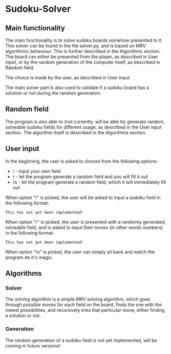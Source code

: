 # Sudoku-Solver

## Main functionality
The main functionality is to solve sudoku boards somehow presented to it. This solver can be found in the file solver.py, and is based on MRV algorithmic behaviour. This is further described in the Algorithms section. The board can either be presented from the player, as described in User input, or by the random generation of the computer itself, as described in Random field. 

The choice is made by the user, as described in User input.

The main solver part is also used to validate if a sudoku board has a solution or not during the random generation.

## Random field
The program is also able to (not currently, will be able to) generate random, solveable sudoku fields for different usage, as described in the User input section. The algorithm itself is described in the Algorithms section.

## User input
In the beginning, the user is asked to choose from the following options:
* i - input your own field
* r - let the program generate a random field and you will fill it out
* rs - let the program generate a random field, which it will immediately fill out

When option "i" is picked, the user will be asked to input a sudoku field in the following format:

```
This has not yet been implemented!
```

When option "r" is picked, the user is presented with a randomly generated, solveable field, and is asked to input their moves (in other words numbers) in the following format:

```
This has not yet been implemented!
```

When option "rs" is picked, the user can simply sit back and watch the program do it's magic.

## Algorithms
### Solver
The solving algorithm is a simple MRV solving algorithm, which goes through possible moves for each field on the board, finds the one with the lowest possibilities, and recursively tries that particular move, either finding a solution or not.
### Generation
The random generation of a sudoku field is not yet implemented, will be coming in future versions!